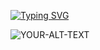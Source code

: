 [![Typing SVG](https://readme-typing-svg.demolab.com/?lines=It's+Me+Lordfahdan;I'm+a+Frontend+Engineer)](https://git.io/typing-svg)

<picture>
 <source media="(prefers-color-scheme: dark)" srcset="YOUR-DARKMODE-IMAGE">
 <source media="(prefers-color-scheme: light)" srcset="YOUR-LIGHTMODE-IMAGE">
 <img alt="YOUR-ALT-TEXT" src="YOUR-DEFAULT-IMAGE">
</picture>

